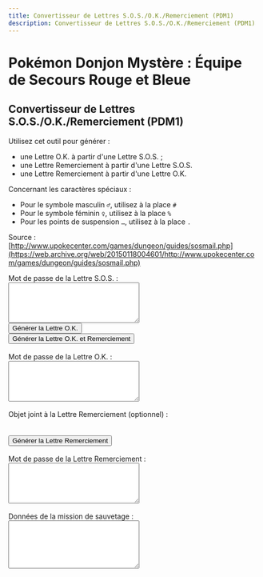 ```yaml
---
title: Convertisseur de Lettres S.O.S./O.K./Remerciement (PDM1)
description: Convertisseur de Lettres S.O.S./O.K./Remerciement (PDM1)
---
```

# Pokémon Donjon Mystère : Équipe de Secours Rouge et Bleue
## Convertisseur de Lettres S.O.S./O.K./Remerciement (PDM1)
Utilisez cet outil pour générer :
- une Lettre O.K. à partir d'une Lettre S.O.S. ;
- une Lettre Remerciement à partir d'une Lettre S.O.S.
- une Lettre Remerciement à partir d'une Lettre O.K.

Concernant les caractères spéciaux :
- Pour le symbole masculin `♂`, utilisez à la place `#`
- Pour le symbole féminin `♀`, utilisez à la place `%`
- Pour les points de suspension `…`, utilisez à la place `.`

Source : [http://www.upokecenter.com/games/dungeon/guides/sosmail.php](https://web.archive.org/web/20150118004601/http://www.upokecenter.com/games/dungeon/guides/sosmail.php)

<script src="/assets/js/tools/PMD1/items-fr.js" type="text/javascript">
</script>
<script src="/assets/js/tools/PMD1/pokemon-fr.js" type="text/javascript">
</script>
<script type="text/javascript">
  let PasswordTooShort="Le mot de passe est incorrect car il contient moins de cinquante-quatre caractères. Ressaisissez-le tel qu'il apparaît dans le jeu puis réessayez."
  let NoPassword="Aucun mot de passe n'a été entré."
  let InvalidPasswordLong="Le mot de passe est incorrect. Ressaisissez-le puis réessayez."
  let NotSOSMail="Le mot de passe saisi n'est pas celui d'une Lettre S.O.S."
  let NotAOKMail="Le mot de passe saisi n'est pas celui d'une Lettre O.K."
  let SOSMailEnteredInAOK="Le mot de passe saisi semble être celui d'une Lettre S.O.S. et non d'une Lettre O.K. Voulez-vous générer une Lettre O.K. à partir de ce mot de passe ? Si oui, sélectionnez OK."
  let AOKMailEnteredInSOS="Le mot de passe saisi semble être celui d'une Lettre O.K. et non d'une Lettre S.O.S. Voulez-vous générer une Lettre Remeciement à partir de ce mot de passe ? Si oui, sélectionnez OK."
  let BasementFloor="E. -XX"
  let AboveGroundFloor="E. XX"
  let InvalidPassword="Le mot de passe est incorrect."
  let DifficultyLine="Difficulté :"
  let IDLine="ID :"
  let PlaceLine="Lieu :"
  let ClientLine="Client :"
  let RescueChancesLine="Possibilités de sauvetage restantes :"
</script>
<script src="/assets/js/tools/PMD1/sosmail.js" type="text/javascript">
</script>
<script src="/assets/js/tools/PMD1/diff.js" type="text/javascript">
</script>
<script type="text/javascript">
//<![CDATA[
let AboveGround = [
    0, 0, 1, 1, 0, 1, 1, 1, 0, 1, 1, 1, 1, 1, 1, 0, 0, 1, 1, 0, 0, 0,
    1, 0, 0, 0, 0, 0, 0, 1, 0, 1, 0, 1, 1, 1, 0, 1, 0, 0, 0, 0, 0, 0,
    0, 0, 0, 0, 0, 0, 0, 0, 0, 1, 0, 0, 0, 0, 1, 0, 1, 0, 1, 0
]

function IsAboveGround(d) {
    if (d >= AboveGround.length) return 1
    return AboveGround[d]
}

function showitems(name) {
    document.write("<select id=\"" + name + "\">");
    for (let i = 0; i < items.length; i++) {
        document.write("<option value=\"\">" + items[i] + " [" + i.toString(16) + "]</option>");
    }
    document.write("</select>");
}

function showpokemon(name) {
    document.write("<select id=\"" + name + "\">");
    for (let i = 0; i < pokemon.length; i++) {
        document.write("<option value=\"\">" + pokemon[i] + "</option>");
    }
    document.write("</select>");
}


let debug = 0

function entrytopass(x) {
    x = x.replace(/[\n\s\r\'\"]/g, "")
        .replace(/[\u2642]/g, "#")
        .replace(/[\u2640]/g, "%")
        .replace(/[\{\(\[]m([a\u00e2]le?)?[\)\]\}]/gi, "#")
        .replace(/[\{\(\[]f(em(ale|elle)?)?[\)\]\}]/gi, "%")
        .replace(/[\{\(\[]w(eib(l(ich)?)?)?[\)\]\}]/gi, "%")
        .replace(/[\{\(\[]m(acho)?[\)\]\}]/gi, "#")
        .replace(/[\{\(\[]h(em(bra)?)?[\)\]\}]/gi, "%")
        .replace(/[\{\(\[]m[a\u00e4\u00c4]nn(l(ich)?)?[\)\]\}]/gi, "#")
        .replace(/[\{\(\[]\.\.?\.?[\)\]\}]/g, ".")
        .replace(/[\{\(\[][\u2026][\)\]\}]/g, ".")
        .replace(/[\u2026]/g, ".")
        .toUpperCase()
    testx = x.replace(/\.\.\./g, ".")
    if (testx.length == 54)
        x = testx
    return x
}

function formatpass(x) {
    x = entrytopass(x)
    return x.substr(0, 5) + " " +
        x.substr(5, 8) + " " +
        x.substr(13, 5) + "\r\n" +
        x.substr(18, 5) + " " +
        x.substr(23, 8) + " " +
        x.substr(31, 5) + "\r\n" +
        x.substr(36, 5) + " " +
        x.substr(41, 8) + " " +
        x.substr(49, 5) + "\r\n"
}

let baditems = "EDEEEFB1E924D8D2B0DC323334C2ECF0"

function option(x) {
    return parseInt(x.value)
}

function isbaditem(x) {
    if (x >= 0xF0) return 0
    for (let i = 0; i < baditems.length / 2; i++) {
        if (x == c2c(baditems, i))
            return 1
    }
    return 0
}

function showrewards(name) {
    document.write("<select id=\"" + name + "\" class=\"form-control\" style=\"max-width: 20%;\">");
    for (let i = 0; i < items.length; i++) {
        if (!isbaditem(i)) {
            document.write("<option value=\"" + i + "\">" + items[i]
                //      +" ["+i.toString(16)+"]"
                +
                "</option>");
        }
    }
    document.write("</select>");
}

function decodemission(pass) {
    let diffstring = "EDCBAS*"
    let client = pass[12] | (pass[13] << 8)
    let clientname = ""
    for (let i = 0; i < 10; i++) {
        if (pass[20 + i] == 0) break
        clientname += String.fromCharCode(pass[20 + i])
    }
    let clientstr = ClientLine + " " + clientname + " (" + pokemon[client] + ")"
    let placestr = PlaceLine + " " + dungeons[pass[4]] + " "
    if (IsAboveGround(pass[4]))
        placestr += AboveGroundFloor.replace("XX", pass[5])
    else
        placestr += BasementFloor.replace("XX", pass[5])
    let id = pass[16] | (pass[17] << 8)
    let idstr = IDLine + " " + (id % 10000) + "\r\n" +
        RescueChancesLine + " " + pass[44] + "\r\n" +
        DifficultyLine + " " + diffstring.charAt(GetDifficulty(0, pass[4], pass[5]))
    return clientstr + "\r\n" + placestr + "\r\n" + idstr + "\r\n"
}

function genmailex(mail, flags, mailtype) {
    let pass = []
    let x = entrytopass(mail)
    if (x.length == 0) {
        alert(NoPassword)
        return 0
    }
    if (x.length < 54) {
        alert(PasswordTooShort)
        return 0
    }
    if (!convertpass(x, pass)) {
        alert(InvalidPasswordLong)
        return 0
    } else if (pass[0] != mailtype) {
        if (mailtype == 1) {
            if (pass[0] == 4) {
                if (confirm(AOKMailEnteredInSOS)) {
                    flags = 2;
                    document.getElementById("aok").value = formatpass(x);
                } else {
                    return 0;
                }
            } else {
                alert(NotSOSMail)
                return 0
            }
        } else if (mailtype == 4) {
            if (pass[0] == 1) {
                if (confirm(SOSMailEnteredInAOK)) {
                    flags = 1;
                    document.getElementById("sos").value = formatpass(x);
                } else {
                    return 0;
                }
            } else {
                alert(NotAOKMail)
                return 0
            }
        }
    }
    document.getElementById("mission").value = decodemission(pass)
    if (flags & 1) {
        pass[0] = 4 //A-OK mail ID
        pass[40] = pass[36]
        pass[41] = pass[37]
        pass[42] = pass[38]
        pass[43] = pass[39]
        pass[44] = pass[44] - 1 //rescue chances left
        //web.archive.org/web/20080913124421/http://works even if line below is commented out
        document.getElementById("aok").value = formatpass(datatopass(pass))
    }
    if (flags & 2) {
        let itemidx = option(document.getElementById("item"))
        pass[0] = 5 //Thank-You mail ID
        if (itemidx) {
            pass[33] = 1
            pass[34] = itemidx & 0xFF
            pass[35] = (itemidx >> 8) & 0xFF
        }
        document.getElementById("ty").value = formatpass(datatopass(pass))
    }
    return 1
}

function genaok() {
    if (genmailex(document.getElementById("sos").value, 1, 1)) {
        document.getElementById("sos").value = formatpass(document.getElementById("sos").value)
    }
}

function genaokty() {
    if (genmailex(document.getElementById("sos").value, 3, 1)) {
        document.getElementById("sos").value = formatpass(document.getElementById("sos").value)
    }
}

function genty() {
    if (genmailex(document.getElementById("aok").value, 2, 4)) {
        document.getElementById("aok").value = formatpass(document.getElementById("aok").value)
    }
}

function decsos() {
    let x = entrytopass(document.getElementById("sos").value)
    let pass = []
    if (!convertpass(x, pass)) {
        alert(InvalidPassword)
    } else {
        x = datatopass(pass)
        document.getElementById("sos").value = formatpass(x)
        if (debug) {
            document.getElementById("data").value = tostr(pass)
        }
    }
}

function encsos() {
    let pass = document.getElementById("data").value.split(",")
    for (let i = 0; i < pass.length; i++) {
        pass[i] = parseInt(pass[i], 16)
    }
    x = datatopass(pass)
    document.getElementById("sos").value = formatpass(x)
    if (debug) {
        document.getElementById("data").value = tostr(pass)
    }
}
//]]>
</script>

<p>Mot de passe de la Lettre S.O.S. :
    <br>
    <textarea id="sos" cols="30" rows="5"></textarea>
    <br>
    <script type="text/javascript">
        /*
            if(debug){
                document.write(&#039;<input type="button" value="Décoder la Lettre S.O.S." onclick="decsos()"/><br>&#039;)
                document.write(&#039;<textarea id="data" cols="60" rows="5"></textarea><br>&#039;)
                document.write(&#039;<input type="button" value="Encoder la Lettre S.O.S." onclick="encsos()"/><br>&#039;)
            }
        */
    </script>
    <input type="button" value="Générer la Lettre O.K." onclick="genaok()" />
    <br>
    <input type="button" value="Générer la Lettre O.K. et Remerciement" onclick="genaokty()" />
    <br>
    <br>
    Mot de passe de la Lettre O.K. :
    <br>
    <textarea id="aok" cols="30" rows="5"></textarea>
    <br>
    <br>
    Objet joint à la Lettre Remerciement (optionnel) :
    <br>
    <script type="text/javascript">
        showrewards("items")
    </script>
    <br>
    <br>
    <input type="button" value="Générer la Lettre Remerciement" onclick="genty()" />
    <br>
    <br>
    Mot de passe de la Lettre Remerciement :
    <br>
    <textarea id="ty" cols="30" rows="5"></textarea>
    <br>
    <br>
    Données de la mission de sauvetage :
    <br>
    <textarea id="mission" cols="30" rows="6"></textarea>
</p>
